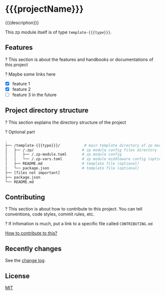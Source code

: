 # {{{projectName}}}

{{{description}}}

This zp module itself is of type `template-{{{type}}}`.

## Features

? This section is about the features and handbooks or documentations of this project

? Maybe some links here

- [x] feature 1
- [x] feature 2
- [ ] feature 3 in the future

## Project directory structure

? This section explains the directory structure of the project

? Optional part

```bash
.
├── /template-{{{type}}}/           # main template directory of zp module
│   ├── /.zp/                      # zp module config files directory
│   │   ├── /.zp-module.toml       # zp module config
│   │   └── /.zp-vars.toml         # zp module middleware config (optional)
│   ├── README.md                  # template file (optional)
│   └── package.json               # template file (optional)
├── [files not important]
├── package.json
└── README.md
```

## Contributing

? This section is about how to contribute to this project. You can tell conventions, code styles, commit rules, etc.

? If infomation is much, put a link to a specific file called `CONTRIBUTING.md`

[How to contribute to this?](CONTRIBUTING.md)

## Recently changes

See the [change log](CHANGELOG.md).

## License

[MIT](LICENSE)
